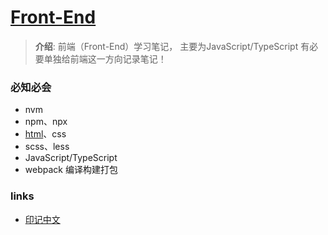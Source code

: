 # [Front-End](https://developer.mozilla.org/zh-CN/docs/Web)
> **介绍**: 前端（Front-End）学习笔记， 主要为JavaScript/TypeScript 有必要单独给前端这一方向记录笔记！

### 必知必会
* nvm
* npm、npx
* [html](./PL.Learning/html)、css
* scss、less
* JavaScript/TypeScript
* webpack 编译构建打包


### links
- [印记中文](https://docschina.org/)